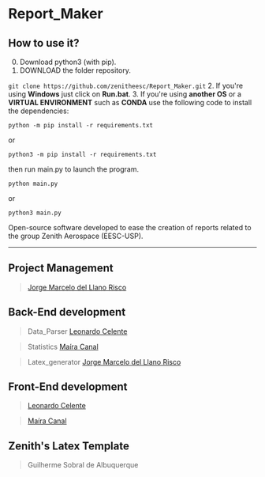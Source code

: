 # Report_Maker
## How to use it?
0. Download python3 (with pip).
1. DOWNLOAD the folder repository.

`git clone https://github.com/zenitheesc/Report_Maker.git`
2. If you're using **Windows** just click on **Run.bat**.
3. If you're using **another OS** or a **VIRTUAL ENVIRONMENT** such as **CONDA** use the following code to install the dependencies:

`python -m pip install -r requirements.txt`

or

`python3 -m pip install -r requirements.txt`

then run main.py to launch the program.

`python main.py`

or

`python3 main.py`

Open-source software developed to ease the creation of reports related to the group Zenith Aerospace (EESC-USP).

***
## Project Management
> [Jorge Marcelo del Llano Risco](https://github.com/jorgemrisco)
## Back-End development
> Data_Parser [Leonardo Celente](https://github.com/leocelente)

> Statistics [Maíra Canal](https://github.com/mairacanal)

> Latex_generator [Jorge Marcelo del Llano Risco](https://github.com/jorgemrisco)

## Front-End development
> [Leonardo Celente](https://github.com/leocelente)

> [Maíra Canal](https://github.com/mairacanal)

## Zenith's Latex Template
> Guilherme Sobral de Albuquerque
